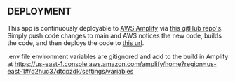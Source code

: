 ## DEPLOYMENT

This app is continuously deployable to [AWS Amplify](https://us-east-1.console.aws.amazon.com/amplify/home?region=us-east-1#/d2huc37dtqpzdk) via [this gitHub repo's](https://github.com/SteeleCoale/PP_ToDo/tree/main). Simply push code changes to main and AWS notices the new code, builds the code, and then deploys the code to [this url](https://main.d2huc37dtqpzdk.amplifyapp.com/).

.env file environment variables are gitignored and add to the build in Amplify at https://us-east-1.console.aws.amazon.com/amplify/home?region=us-east-1#/d2huc37dtqpzdk/settings/variables